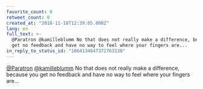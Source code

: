 ```yaml
---
favorite_count: 0
retweet_count: 0
created_at: "2018-11-18T12:39:05.000Z"
lang: en
full_text: >-
  @Paratron @kamilleblumm No that does not really make a difference, because you
  get no feedback and have no way to feel where your fingers are...
in_reply_to_status_id: "1064134647372763138"
---
```


[@Paratron](https://twitter.com/Paratron)
[@kamilleblumm](https://twitter.com/kamilleblumm) No that does not really make a
difference, because you get no feedback and have no way to feel where your
fingers are...
